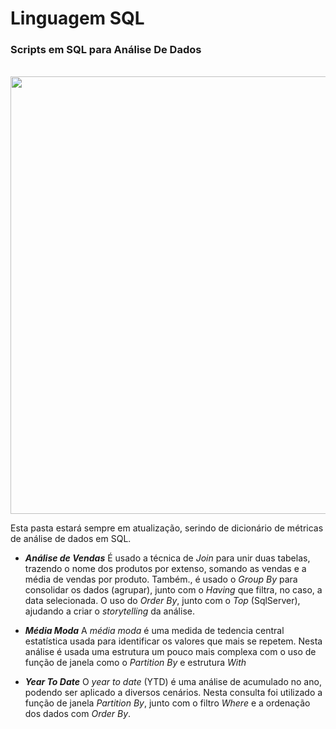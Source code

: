 # Linguagem SQL

### Scripts em SQL para Análise De Dados


<br>
<div align="left">
<img src="https://github.com/MendesRamon/TCC_PUC_MINAS/assets/141190770/05e74746-8f72-4f96-b142-d9390ac4cbcf" width="700px" />
<div/>

Esta pasta estará sempre em atualização, serindo de dicionário de métricas de análise de dados em SQL.

- ***Análise de Vendas***
 É usado a técnica de *Join* para unir duas tabelas, trazendo o nome dos produtos por extenso, somando as vendas e a média de vendas por produto.
 Também., é usado o *Group By* para consolidar os dados (agrupar), junto com o *Having* que filtra, no caso, a data selecionada. O uso do *Order By*, junto com o *Top* (SqlServer), 
 ajudando a criar o *storytelling* da análise.

- ***Média Moda***
  A *média moda* é uma medida de tedencia central estatística usada para identificar os valores que mais se repetem.
  Nesta análise é usada uma estrutura um pouco mais complexa com o uso de função de janela como o *Partition By* e estrutura *With*

- ***Year To Date***
 O *year to date* (YTD) é uma análise de acumulado no ano, podendo ser aplicado a diversos cenários.
  Nesta consulta foi utilizado a função de janela *Partition By*, junto com o filtro *Where* e a ordenação dos dados com *Order By*.
